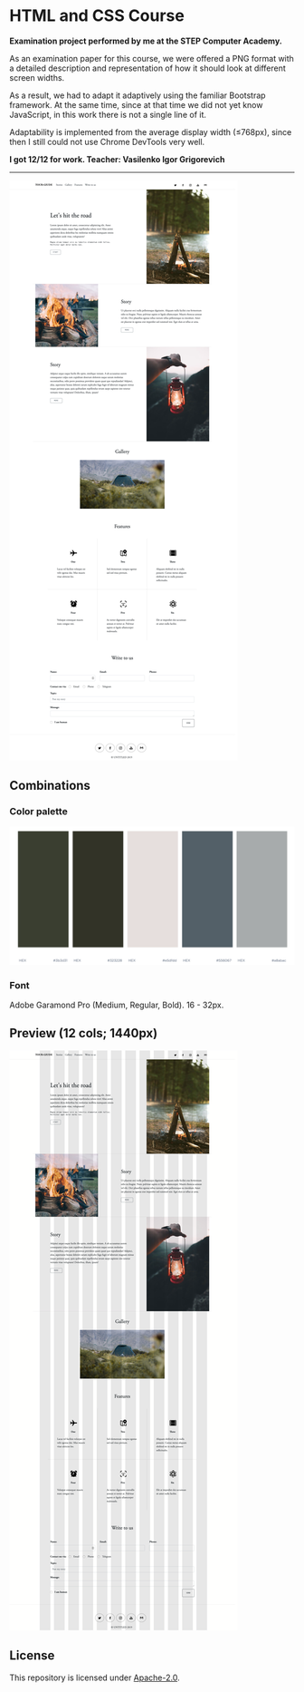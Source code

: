 # HTML and CSS Course

**Examination project performed by me at the STEP Computer Academy.**

As an examination paper for this course, we were offered a PNG format with a
detailed description and representation of how it should look at different
screen widths.

As a result, we had to adapt it adaptively using the familiar Bootstrap
framework. At the same time, since at that time we did not yet know JavaScript,
in this work there is not a single line of it.

Adaptability is implemented from the average display width (≤768px), since then
I still could not use Chrome DevTools very well.

**I got 12/12 for work. Teacher: Vasilenko Igor Grigorevich**

---

![](https://github.com/liannoi/exam-html-css/blob/master/res/preview-1400px.png)

## Combinations

### Color palette

![The combination of colors on the page.](https://github.com/liannoi/exam-html-css/blob/master/res/color-palette.png)

### Font

Adobe Garamond Pro (Medium, Regular, Bold). 16 - 32px.

## Preview  (12 cols; 1440px)

![](https://github.com/liannoi/exam-html-css/blob/master/res/preview-bootstrap-1400px.png)

## License

This repository is licensed under [Apache-2.0](https://github.com/liannoi/exam-html-css/blob/master/LICENSE).


